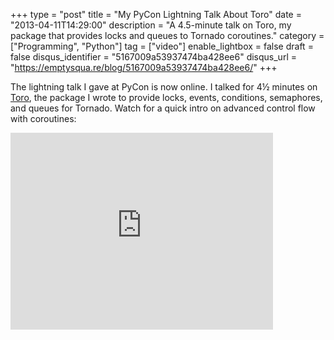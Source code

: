 +++
type = "post"
title = "My PyCon Lightning Talk About Toro"
date = "2013-04-11T14:29:00"
description = "A 4.5-minute talk on Toro, my package that provides locks and queues to Tornado coroutines."
category = ["Programming", "Python"]
tag = ["video"]
enable_lightbox = false
draft = false
disqus_identifier = "5167009a53937474ba428ee6"
disqus_url = "https://emptysqua.re/blog/5167009a53937474ba428ee6/"
+++

<p>The lightning talk I gave at PyCon is now online. I talked for 4&#189; minutes on <a href="http://toro.readthedocs.org/en/stable/">Toro</a>, the package I wrote to provide locks, events, conditions, semaphores, and queues for Tornado. Watch for a quick intro on advanced control flow with coroutines:</p>
<iframe width="420" height="315" src="http://www.youtube.com/embed/pYZNLOKEE5I?rel=0" frameborder="0" allowfullscreen></iframe>
